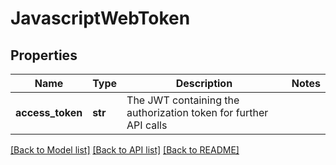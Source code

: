 # JavascriptWebToken

## Properties
Name | Type | Description | Notes
------------ | ------------- | ------------- | -------------
**access_token** | **str** | The JWT containing the authorization token for further API calls | 

[[Back to Model list]](../README.md#documentation-for-models) [[Back to API list]](../README.md#documentation-for-api-endpoints) [[Back to README]](../README.md)



